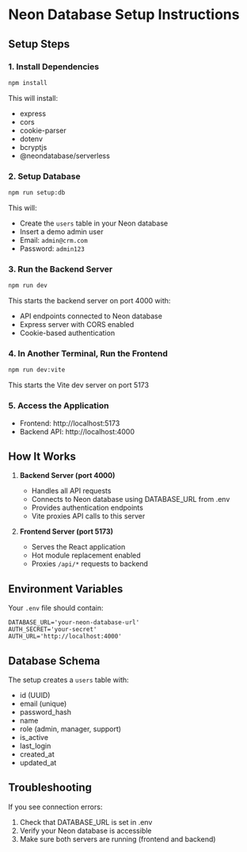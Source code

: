 # Neon Database Setup Instructions

## Setup Steps

### 1. Install Dependencies
```bash
npm install
```

This will install:
- express
- cors
- cookie-parser
- dotenv
- bcryptjs
- @neondatabase/serverless

### 2. Setup Database
```bash
npm run setup:db
```

This will:
- Create the `users` table in your Neon database
- Insert a demo admin user
- Email: `admin@crm.com`
- Password: `admin123`

### 3. Run the Backend Server
```bash
npm run dev
```

This starts the backend server on port 4000 with:
- API endpoints connected to Neon database
- Express server with CORS enabled
- Cookie-based authentication

### 4. In Another Terminal, Run the Frontend
```bash
npm run dev:vite
```

This starts the Vite dev server on port 5173

### 5. Access the Application
- Frontend: http://localhost:5173
- Backend API: http://localhost:4000

## How It Works

1. **Backend Server (port 4000)**
   - Handles all API requests
   - Connects to Neon database using DATABASE_URL from .env
   - Provides authentication endpoints
   - Vite proxies API calls to this server

2. **Frontend Server (port 5173)**
   - Serves the React application
   - Hot module replacement enabled
   - Proxies `/api/*` requests to backend

## Environment Variables

Your `.env` file should contain:
```
DATABASE_URL='your-neon-database-url'
AUTH_SECRET='your-secret'
AUTH_URL='http://localhost:4000'
```

## Database Schema

The setup creates a `users` table with:
- id (UUID)
- email (unique)
- password_hash
- name
- role (admin, manager, support)
- is_active
- last_login
- created_at
- updated_at

## Troubleshooting

If you see connection errors:
1. Check that DATABASE_URL is set in .env
2. Verify your Neon database is accessible
3. Make sure both servers are running (frontend and backend)

